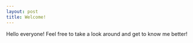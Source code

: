 ```yaml
---
layout: post
title: Welcome!
---
```

Hello everyone! Feel free to take a look around and get to know me better!
